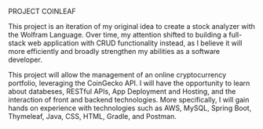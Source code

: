 PROJECT COINLEAF

This project is an iteration of my original idea to create a stock analyzer
with the Wolfram Language. Over time, my attention shifted to building a full-stack
web application with CRUD functionality instead, as I believe it will more efficiently
and broadly strengthen my abilities as a software developer.

This project will allow the management of an online cryptocurrency portfolio, leveraging
the CoinGecko API. I will have the opportunity to learn about databeses, RESTful APIs, 
App Deployment and Hosting, and the interaction of front and backend technologies.
More specifically, I will gain hands on experience with technologies such as AWS, MySQL,
Spring Boot, Thymeleaf, Java, CSS, HTML, Gradle, and Postman.